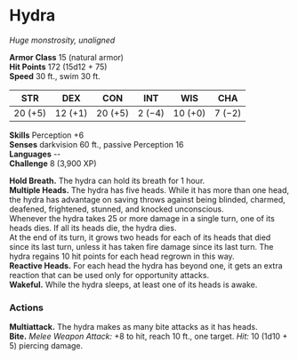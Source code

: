 # Hydra 
_Huge monstrosity, unaligned_

**Armor Class** 15 (natural armor)    
**Hit Points** 172 (15d12 + 75)    
**Speed** 30 ft., swim 30 ft. 

| STR     | DEX     | CON     | INT     | WIS     | CHA     |
|---------|---------|---------|---------|---------|---------|
| 20 (+5) | 12 (+1) | 20 (+5) | 2 (−4)  | 10 (+0) | 7 (−2)  |

**Skills** Perception +6    
**Senses** darkvision 60 ft., passive Perception 16    
**Languages** --    
**Challenge** 8 (3,900 XP) 

**Hold Breath.** The hydra can hold its breath for 1 hour.    
**Multiple Heads.** The hydra has five heads. While it has more than one head, the hydra has advantage on saving throws against being blinded, charmed, deafened, frightened, stunned, and knocked unconscious.    
Whenever the hydra takes 25 or more damage in a single turn, one of its heads dies. If all its heads die, the hydra dies.    
At the end of its turn, it grows two heads for each of its heads that died since its last turn, unless it has taken fire damage since its last turn. The hydra regains 10 hit points for each head regrown in this way.    
**Reactive Heads.** For each head the hydra has beyond one, it gets an extra reaction that can be used only for opportunity attacks.    
**Wakeful.** While the hydra sleeps, at least one of its heads is awake. 

### Actions 
**Multiattack.** The hydra makes as many bite attacks as it has heads.    
**Bite.** _Melee Weapon Attack:_ +8 to hit, reach 10 ft., one target. _Hit:_ 10 (1d10 + 5) piercing damage.
